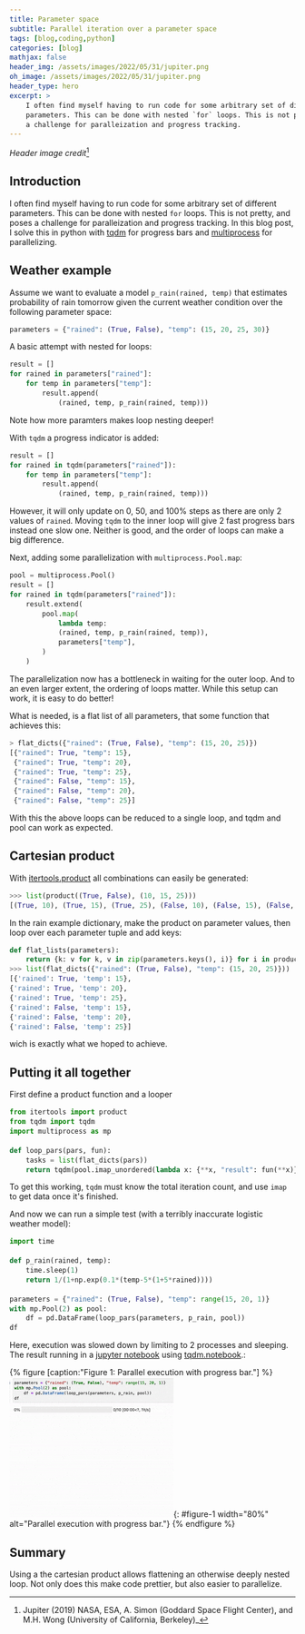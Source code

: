 ```yaml
---
title: Parameter space
subtitle: Parallel iteration over a parameter space
tags: [blog,coding,python]
categories: [blog]
mathjax: false
header_img: /assets/images/2022/05/31/jupiter.png
oh_image: /assets/images/2022/05/31/jupiter.png
header_type: hero
excerpt: > 
    I often find myself having to run code for some arbitrary set of different 
    parameters. This can be done with nested `for` loops. This is not pretty, and poses 
    a challenge for paralleization and progress tracking. 
---
```


_Header image credit_[^1]

[^1]: Jupiter (2019) NASA, ESA, A. Simon (Goddard Space Flight Center), and M.H. Wong (University of California, Berkeley)_ 

## Introduction

I often find myself having to run code for some arbitrary set of different parameters.
This can be done with nested `for` loops. This is not pretty, and poses a challenge for paralleization and progress tracking. In this blog post, I solve this in python with [tqdm](https://tqdm.github.io) for progress bars and [multiprocess](https://github.com/uqfoundation/multiprocess) for parallelizing.

## Weather example

Assume we want to evaluate a model `p_rain(rained, temp)` that estimates probability of rain tomorrow given the current weather condition over the following parameter space:
```python
parameters = {"rained": (True, False), "temp": (15, 20, 25, 30)}
```

A basic attempt with nested for loops:
```python
result = []
for rained in parameters["rained"]:
    for temp in parameters["temp"]:
        result.append(
            (rained, temp, p_rain(rained, temp)))
```
Note how more paramters makes loop nesting deeper! 

With `tqdm` a progress indicator is added:
```python
result = []
for rained in tqdm(parameters["rained"]):
    for temp in parameters["temp"]:
        result.append(
            (rained, temp, p_rain(rained, temp)))
```
However, it will only update on 0, 50, and 100% steps as there are only 2 values of `rained`. Moving `tqdm` to the inner loop will give 2 fast progress bars instead one slow one. Neither is good, and the order of loops can make a big difference.

Next, adding some parallelization with `multiprocess.Pool.map`:
```python
pool = multiprocess.Pool()
result = []
for rained in tqdm(parameters["rained"]):
    result.extend(
        pool.map(
            lambda temp:
            (rained, temp, p_rain(rained, temp)),
            parameters["temp"],
        )
    )
```
The parallelization now has a bottleneck in waiting for the outer loop. And to an even larger extent, the ordering of loops matter. While this setup can work, it is easy to do better!

What is needed, is a flat list of all parameters, that some function that achieves this:
```python
> flat_dicts({"rained": (True, False), "temp": (15, 20, 25)})
[{"rained": True, "temp": 15},
 {"rained": True, "temp": 20},
 {"rained": True, "temp": 25},
 {"rained": False, "temp": 15},
 {"rained": False, "temp": 20},
 {"rained": False, "temp": 25}]
```
With this the above loops can be reduced to a single loop, and tqdm and pool can work as expected.

## Cartesian product

With [itertools.product](https://docs.python.org/3/library/itertools.html?highlight=itertools%20product#itertools.product) all combinations can easily be generated:
```python
>>> list(product((True, False), (10, 15, 25)))
[(True, 10), (True, 15), (True, 25), (False, 10), (False, 15), (False, 25)]
```

In the rain example dictionary, make the product on parameter values, then loop over each parameter tuple and add keys:
```python
def flat_lists(parameters):
    return {k: v for k, v in zip(parameters.keys(), i)} for i in product(*parameters.values())
>>> list(flat_dicts({"rained": (True, False), "temp": (15, 20, 25)}))
[{'rained': True, 'temp': 15},
{'rained': True, 'temp': 20},
{'rained': True, 'temp': 25},
{'rained': False, 'temp': 15},
{'rained': False, 'temp': 20},
{'rained': False, 'temp': 25}]
```
wich is exactly what we hoped to achieve.

## Putting it all together

First define a product function and a looper

```python
from itertools import product
from tqdm import tqdm
import multiprocess as mp

def loop_pars(pars, fun):
    tasks = list(flat_dicts(pars))
    return tqdm(pool.imap_unordered(lambda x: {**x, "result": fun(**x)}, tasks), total=len(tasks))
```
To get this working, `tqdm` must know the total iteration count, and use `imap` to get data once it's finished.

And now we can run a simple test (with a terribly inaccurate logistic weather model):

```python
import time

def p_rain(rained, temp): 
    time.sleep(1)
    return 1/(1+np.exp(0.1*(temp-5*(1+5*rained))))

parameters = {"rained": (True, False), "temp": range(15, 20, 1)}
with mp.Pool(2) as pool:
    df = pd.DataFrame(loop_pars(parameters, p_rain, pool))
df
```
Here, execution was slowed down by limiting to 2 processes and sleeping. The result 
running in a [jupyter notebook](https://jupyter.org) using [tqdm.notebook](https://tqdm.github.io/docs/notebook/).:

{% figure [caption:"Figure 1: Parallel execution with progress bar."] %}
![](/assets/images/2022/05/31/parallel.gif){: #figure-1 width="80%" alt="Parallel execution with progress bar."}
{% endfigure %}

## Summary

Using a the cartesian product allows flattening an otherwise deeply nested loop. Not only does this make code prettier, but also easier to parallelize.

